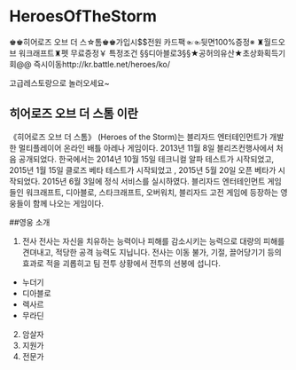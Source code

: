 # HeroesOfTheStorm

♚♚히어로즈 오브 더 스☆톰♚♚가입시$$전원 카드팩☜☜뒷면100%증정※ ♜월드오브 워크래프트♜펫 무료증정￥ 특정조건 §§디아블로3§§★공허의유산★초상화획득기회@@ 즉시이동http://kr.battle.net/heroes/ko/

고급레스토랑으로 놀러오세요~

히어로즈 오브 더 스톰 이란
-----------

《히어로즈 오브 더 스톰》 (Heroes of the Storm)는 블리자드 엔터테인먼트가 개발한 멀티플레이어 온라인 배틀 아레나 게임이다. 2013년 11월 8일 블리즈컨행사에서 처음 공개되었다. 한국에서는 2014년 10월 15일 테크니컬 알파 테스트가 시작되었고, 2015년 1월 15일 클로즈 베타 테스트가 시작되었고 , 2015년 5월 20일 오픈 베타가 시작되었다. 2015년 6월 3일에 정식 서비스를 실시하였다. 블리자드 엔터테인먼트 게임들인 워크래프트, 디아블로, 스타크래프트, 오버워치, 블리자드 고전 게임에 등장하는 영웅들이 함께 나오는 게임이다.

##영웅 소개
1. 전사
전사는 자신을 치유하는 능력이나 피해를 감소시키는 능력으로 대량의 피해를 견뎌내고, 적당한 공격 능력도 지닙니다. 
전사는 이동 불가, 기절, 끌어당기기 등의 효과로 적을 괴롭히고 팀 전투 상황에서 전투의 선봉에 섭니다.
+ 누더기
+ 디아블로
+ 렉사르
+ 무라딘
2. 암살자
3. 지원가
4. 전문가
